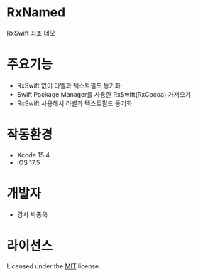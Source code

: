 # RxNamed
RxSwift 최초 데모

# 주요기능
- RxSwift 없이 라벨과 텍스트필드 동기화
- Swift Package Manager를 사용한 RxSwift(RxCocoa) 가져오기
- RxSwift 사용해서 라벨과 텍스트필드 동기화
  
# 작동환경
- Xcode 15.4
- iOS 17.5

# 개발자
- 강사 박종욱

# 라이선스
Licensed under the [MIT](LICENSE) license.

